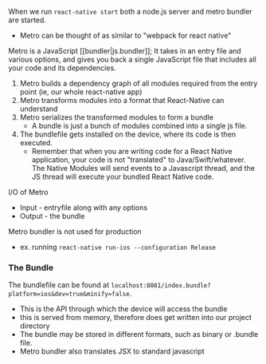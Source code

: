 
When we run `react-native start` both a node.js server and metro bundler are started.
- Metro can be thought of as similar to "webpack for react native"

Metro is a JavaScript [[bundler|js.bundler]]; It takes in an entry file and various options, and gives you back a single JavaScript file that includes all your code and its dependencies.
1. Metro builds a dependency graph of all modules required from the entry point (ie, our whole react-native app)
2. Metro transforms modules into a format that React-Native can understand
3. Metro serializes the transformed modules to form a bundle
	- A bundle is just a bunch of modules combined into a single js file.
4. The bundlefile gets installed on the device, where its code is then executed.
	- Remember that when you are writing code for a React Native application, your code is not "translated" to Java/Swift/whatever. The Native Modules will send events to a Javascript thread, and the JS thread will execute your bundled React Native code.

I/O of Metro
- Input - entryfile along with any options
- Output - the bundle

Metro bundler is not used for production
- ex. running `react-native run-ios --configuration Release`

### The Bundle
The bundlefile can be found at `localhost:8081/index.bundle?platform=ios&dev=true&minify=false`. 
- This is the API through which the device will access the bundle
- this is served from memory, therefore does get written into our project directory
- The bundle may be stored in different formats, such as binary or .bundle file.
- Metro bundler also translates JSX to standard javascript
